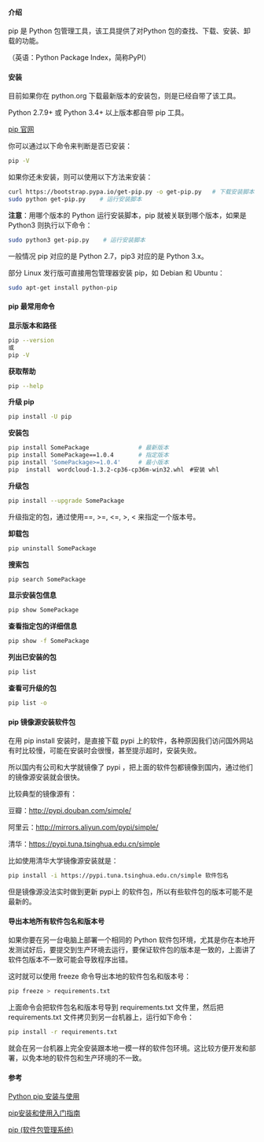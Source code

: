 #### 介绍

pip 是 Python 包管理工具，该工具提供了对Python 包的查找、下载、安装、卸载的功能。

（英语：Python Package Index，简称PyPI）

#### 安装

目前如果你在 python.org 下载最新版本的安装包，则是已经自带了该工具。

Python 2.7.9+ 或 Python 3.4+ 以上版本都自带 pip 工具。

[pip 官网](https://pypi.org/project/pip/)

你可以通过以下命令来判断是否已安装：

```bash
pip -V
```

如果你还未安装，则可以使用以下方法来安装：

```bash
curl https://bootstrap.pypa.io/get-pip.py -o get-pip.py   # 下载安装脚本
sudo python get-pip.py    # 运行安装脚本
```

**注意**：用哪个版本的 Python 运行安装脚本，pip 就被关联到哪个版本，如果是 Python3 则执行以下命令：

```bash
sudo python3 get-pip.py    # 运行安装脚本
```

一般情况 pip 对应的是 Python 2.7，pip3 对应的是 Python 3.x。

部分 Linux 发行版可直接用包管理器安装 pip，如 Debian 和 Ubuntu：

```bash
sudo apt-get install python-pip
```

#### pip 最常用命令

**显示版本和路径**

```bash
pip --version
或
pip -V
```

**获取帮助**

```bash
pip --help
```

**升级 pip**  

```bash
pip install -U pip
```

**安装包**

```bash
pip install SomePackage              # 最新版本
pip install SomePackage==1.0.4       # 指定版本
pip install 'SomePackage>=1.0.4'     # 最小版本
pip  install  wordcloud‑1.3.2‑cp36‑cp36m‑win32.whl　#安装 whl
```

**升级包**

```bash
pip install --upgrade SomePackage
```

升级指定的包，通过使用==, >=, <=, >, < 来指定一个版本号。

**卸载包**

```bash
pip uninstall SomePackage
```

**搜索包**

```bash
pip search SomePackage
```

**显示安装包信息**

```bash
pip show SomePackage
```

**查看指定包的详细信息**

```bash
pip show -f SomePackage
```

**列出已安装的包**

```bash
pip list
```

**查看可升级的包**

```bash
pip list -o
```

#### pip 镜像源安装软件包

在用 pip install 安装时，是直接下载 pypi 上的软件，各种原因我们访问国外网站有时比较慢，可能在安装时会很慢，甚至提示超时，安装失败。

所以国内有公司和大学就镜像了 pypi ，把上面的软件包都镜像到国内，通过他们的镜像源安装就会很快。

比较典型的镜像源有：

豆瓣：http://pypi.douban.com/simple/

阿里云：http://mirrors.aliyun.com/pypi/simple/

清华：https://pypi.tuna.tsinghua.edu.cn/simple

比如使用清华大学镜像源安装就是：

```bash
pip install -i https://pypi.tuna.tsinghua.edu.cn/simple 软件包名
```

但是镜像源没法实时做到更新 pypi上 的软件包，所以有些软件包的版本可能不是最新的。

#### 导出本地所有软件包名和版本号

如果你要在另一台电脑上部署一个相同的 Python 软件包环境，尤其是你在本地开发测试好后，要提交到生产环境去运行，要保证软件包的版本是一致的，上面讲了软件包版本不一致可能会导致程序出错。

这时就可以使用 freeze 命令导出本地的软件包名和版本号：

```bash
pip freeze > requirements.txt
```

上面命令会把软件包名和版本号导到 requirements.txt 文件里，然后把 requirements.txt 文件拷贝到另一台机器上，运行如下命令：

```bash
pip install -r requirements.txt
```

就会在另一台机器上完全安装跟本地一模一样的软件包环境。这比较方便开发和部署，以免本地的软件包和生产环境的不一致。

#### 参考

[Python pip 安装与使用](https://www.runoob.com/w3cnote/python-pip-install-usage.html)

[pip安装和使用入门指南](https://www.yuanrenxue.com/python/pip-usage.html)

[pip (软件包管理系统)][1]

[1]: https://zh.wikipedia.org/zh-hans/Pip_(%E8%BB%9F%E4%BB%B6%E5%8C%85%E7%AE%A1%E7%90%86%E7%B3%BB%E7%B5%B1)
